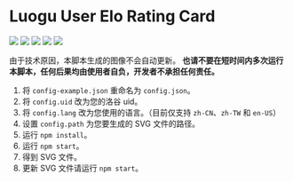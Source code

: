 # Luogu User Elo Rating Card

![](https://img.shields.io/github/last-commit/hjl2011/luogu-user-elo-rating-card?logo=github&style=flat-square)
![](https://img.shields.io/github/stars/hjl2011/luogu-user-elo-rating-card?logo=github&style=flat-square)
![](https://img.shields.io/github/languages/code-size/hjl2011/luogu-user-elo-rating-card?logo=github&style=flat-square)
![](https://img.shields.io/github/package-json/v/hjl2011/luogu-user-elo-rating-card?style=flat-square)
![](https://img.shields.io/github/license/hjl2011/luogu-user-elo-rating-card?style=flat-square)

由于技术原因，本脚本生成的图像不会自动更新。
**也请不要在短时间内多次运行本脚本，任何后果均由使用者自负，开发者不承担任何责任。**

1. 将 `config-example.json` 重命名为 `config.json`。
2. 将 `config.uid` 改为您的洛谷 uid。
3. 将 `config.lang` 改为您使用的语言。（目前仅支持 `zh-CN`、`zh-TW` 和 `en-US`）
4. 设置 `config.path` 为您要生成的 SVG 文件的路径。
5. 运行 `npm install`。
6. 运行 `npm start`。
7. 得到 SVG 文件。
8. 更新 SVG 文件请运行 `npm start`。